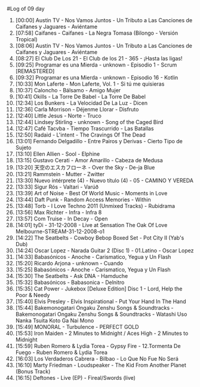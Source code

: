 #Log of 09 day

1. [00:00] Austin TV - Nos Vamos Juntos - Un Tributo a Las Canciones de Caifanes y Jaguares - Aviéntame
1. [07:58] Caifanes - Caifanes - La Negra Tomasa (Bilongo - Versión Tropical)
1. [08:06] Austin TV - Nos Vamos Juntos - Un Tributo a Las Canciones de Caifanes y Jaguares - Aviéntame
1. [08:27] El Club De Los 21 - El Club de los 21 - 365 - ¡Hasta las ligas!
1. [09:25] Programar es una Mierda - unknown - Episodio 1 - Scrum [REMASTERED]
1. [09:32] Programar es una Mierda - unknown - Episodio 16 - Kotlin
1. [10:33] Mon Laferte - Mon Laferte, Vol. 1 - Si tú me quisieras
1. [10:37] Caloncho - Bálsamo - Amigo Mujer
1. [10:41] Okills - La Torre De Babel - La Torre De Babel
1. [12:34] Los Bunkers - La Velocidad De La Luz - Dicen
1. [12:36] Carla Morrison - Déjenme Llorar - Disfruto
1. [12:40] Little Jesus - Norte - Truco
1. [12:44] Lindsey Stirling - unknown - Song of the Caged Bird
1. [12:47] Café Tacvba - Tiempo Trascurrido - Las Batallas
1. [12:50] Radaid - L'intent - The Cravings Of The Dead
1. [13:01] Fernando Delgadillo - Entre Pairos y Derivas - Cierto Tipo de Sujeto
1. [13:10] Ellen Allien - Sool - Elphine
1. [13:15] Gustavo Cerati - Amor Amarillo - Cabeza de Medusa
1. [13:20] 天空のエスカフローネ - Over the Sky - De-ja Blue
1. [13:21] Rammstein - Mutter - Zwitter
1. [13:30] Nuevo intérprete (4) - Nuevo título (4) - 05 - CAMINO Y VEREDA
1. [13:33] Sigur Rós - Valtari - Varúð
1. [13:39] Art of Noise - Best Of World Music - Moments in Love
1. [13:44] Daft Punk - Random Access Memories - Within
1. [13:48] Torb - I Love Techno 2011 (Unmixed Tracks) - Rubidrama
1. [13:56] Max Richter - Infra - Infra 8
1. [13:57] Com Truise - In Decay - Open
1. [14:01] tyDi - 31-12-2008 - Live at Sensation The Oak Of Love Melbourne-STREAM-31-12-2008-o1
1. [14:22] The Seatbelts - Cowboy Bebop Boxed Set - Pot City II (Yab's Dub)
1. [14:24] Oscar Lopez - Narada Guitar 2 (Disc 1) - 01.Latino - Oscar Lopez
1. [14:33] Babasónicos - Anoche - Carismatico, Yegua y Un Flash
1. [15:20] Ricardo Arjona - unknown - Cuando
1. [15:25] Babasónicos - Anoche - Carismatico, Yegua y Un Flash
1. [15:30] The Seatbelts - Ask DNA - Hamduche
1. [15:32] Babasónicos - Babasonica - Delnitro
1. [15:35] Cat Power - Jukebox [Deluxe Edition] Disc 1 - Lord, Help the Poor & Needy
1. [15:40] Elvis Presley - Elvis Inspirational - Put Your Hand In The Hand
1. [15:44] Bakemonogatari Ongaku Zenshu Songs & Soundtracks - Bakemonogatari Ongaku Zenshu Songs & Soundtracks - Watashi Uso Nanka Tsuita Koto Ga Nai Mono
1. [15:49] MONORAL - Turbulence - PERFECT GOLD
1. [15:53] Iron Maiden - 2 Minutes to Midnight / Aces High - 2 Minutes to Midnight
1. [15:59] Ruben Romero & Lydia Torea - Gypsy Fire - 12.Tormenta De Fuego - Ruben Romero & Lydia Torea
1. [16:03] Los Verdaderos Cabrera - Bilbao - Lo Que No Fue No Será
1. [16:10] Marty Friedman - Loudspeaker - The Kid From Another Planet (Bonus Track)
1. [16:15] Deftones - Live (EP) - Fireal/Swords (live)
